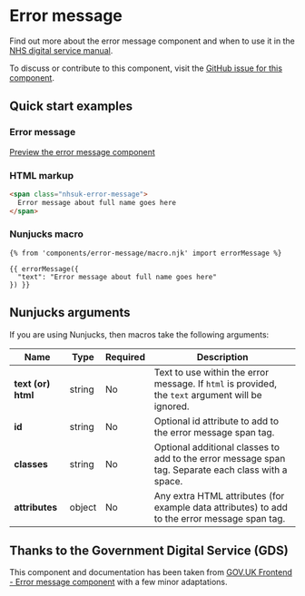 # Error message

Find out more about the error message component and when to use it in the [NHS digital service manual](https://beta.nhs.uk/service-manual/patterns/).

To discuss or contribute to this component, visit the [GitHub issue for this component](https://github.com/nhsuk/nhsuk-frontend/issues/218).

## Quick start examples

### Error message

[Preview the error message component](https://nhsuk.github.io/nhsuk-frontend/components/error-message/index.html)

### HTML markup

```html
<span class="nhsuk-error-message">
  Error message about full name goes here
</span>
```

### Nunjucks macro

```
{% from 'components/error-message/macro.njk' import errorMessage %}

{{ errorMessage({
  "text": "Error message about full name goes here"
}) }}
```

## Nunjucks arguments

If you are using Nunjucks, then macros take the following arguments:

| Name                      | Type     | Required  | Description             |
| --------------------------|----------|-----------|-------------------------|
| **text (or) html**        | string   | No        | Text to use within the error message. If `html` is provided, the `text` argument will be ignored. |
| **id**                    | string   | No        | Optional id attribute to add to the error message span tag. |
| **classes**               | string   | No        | Optional additional classes to add to the error message span tag. Separate each class with a space. |
| **attributes**            | object   | No        | Any extra HTML attributes (for example data attributes) to add to the error message span tag. |

## Thanks to the Government Digital Service (GDS)

This component and documentation has been taken from [GOV.UK Frontend - Error message component](https://github.com/alphagov/govuk-frontend/tree/master/package/components/error-message) with a few minor adaptations.
